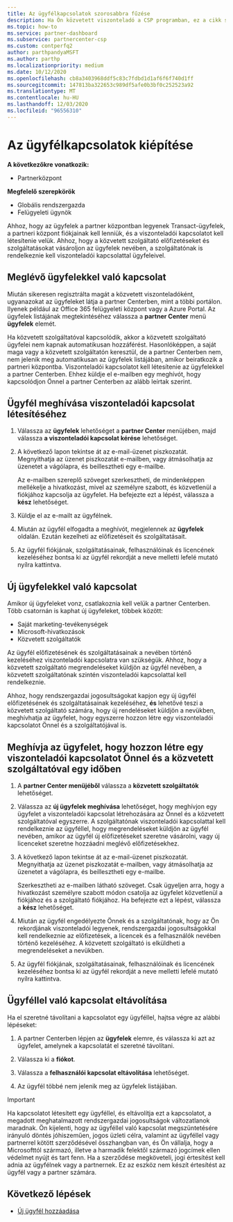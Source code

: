 ```yaml
---
title: Az ügyfélkapcsolatok szorosabbra fűzése
description: Ha Ön közvetett viszonteladó a CSP programban, ez a cikk segítséget nyújt az új és meglévő ügyfelekkel való kapcsolathoz.
ms.topic: how-to
ms.service: partner-dashboard
ms.subservice: partnercenter-csp
ms.custom: contperfq2
author: parthpandyaMSFT
ms.author: parthp
ms.localizationpriority: medium
ms.date: 10/12/2020
ms.openlocfilehash: cb8a3403968ddf5c83c7fdbd1d1af6f6f740d1ff
ms.sourcegitcommit: 147813ba322653c989df5afe0b3bf0c252523a92
ms.translationtype: MT
ms.contentlocale: hu-HU
ms.lasthandoff: 12/03/2020
ms.locfileid: "96556310"
---
```

# <a name="connect-with-customers"></a>Az ügyfélkapcsolatok kiépítése

**A következőkre vonatkozik:**

- Partnerközpont

 **Megfelelő szerepkörök**

- Globális rendszergazda
- Felügyeleti ügynök


Ahhoz, hogy az ügyfelek a partner központban legyenek Transact-ügyfelek, a partneri központ fiókjainak kell lenniük, és a viszonteladói kapcsolatot kell létesítenie velük. Ahhoz, hogy a közvetett szolgáltató előfizetéseket és szolgáltatásokat vásároljon az ügyfelek nevében, a szolgáltatónak is rendelkeznie kell viszonteladói kapcsolattal ügyfeleivel.

## <a name="connect-with-existing-customers"></a>Meglévő ügyfelekkel való kapcsolat

Miután sikeresen regisztrálta magát a közvetett viszonteladóként, ugyanazokat az ügyfeleket látja a partner Centerben, mint a többi portálon. Ilyenek például az Office 365 felügyeleti központ vagy a Azure Portal. Az ügyfelek listájának megtekintéséhez válassza a **partner Center** menü **ügyfelek** elemét.

Ha közvetett szolgáltatóval kapcsolódik, akkor a közvetett szolgáltató ügyfelei nem kapnak automatikusan hozzáférést. Hasonlóképpen, a saját maga vagy a közvetett szolgáltatón keresztül, de a partner Centerben nem, nem jelenik meg automatikusan az ügyfelek listájában, amikor beiratkozik a partneri központba. Viszonteladói kapcsolatot kell létesítenie az ügyfelekkel a partner Centerben.  Ehhez küldje el e-mailben egy meghívót, hogy kapcsolódjon Önnel a partner Centerben az alább leírtak szerint.

## <a name="invite-a-customer-to-establish-a-reseller-relationship-with-you"></a>Ügyfél meghívása viszonteladói kapcsolat létesítéséhez

1. Válassza az **ügyfelek** lehetőséget a **partner Center** menüjében, majd válassza **a viszonteladói kapcsolat kérése** lehetőséget.

2. A következő lapon tekintse át az e-mail-üzenet piszkozatát. Megnyithatja az üzenet piszkozatát e-mailben, vagy átmásolhatja az üzenetet a vágólapra, és beillesztheti egy e-mailbe.

   Az e-mailben szereplő szöveget szerkesztheti, de mindenképpen mellékelje a hivatkozást, mivel az személyre szabott, és közvetlenül a fiókjához kapcsolja az ügyfelet. Ha befejezte ezt a lépést, válassza a **kész** lehetőséget.

3. Küldje el az e-mailt az ügyfélnek.

4. Miután az ügyfél elfogadta a meghívót, megjelennek az **ügyfelek** oldalán. Ezután kezelheti az előfizetéseit és szolgáltatásait.

5. Az ügyfél fiókjának, szolgáltatásainak, felhasználóinak és licencének kezeléséhez bontsa ki az ügyfél rekordját a neve melletti lefelé mutató nyílra kattintva.

## <a name="connect-with-new-customers"></a>Új ügyfelekkel való kapcsolat

Amikor új ügyfeleket vonz, csatlakoznia kell velük a partner Centerben. Több csatornán is kaphat új ügyfeleket, többek között:

- Saját marketing-tevékenységek
- Microsoft-hivatkozások
- Közvetett szolgáltatók

Az ügyfél előfizetésének és szolgáltatásainak a nevében történő kezeléséhez viszonteladói kapcsolatra van szükségük. Ahhoz, hogy a közvetett szolgáltató megrendeléseket küldjön az ügyfél nevében, a közvetett szolgáltatónak szintén viszonteladói kapcsolattal kell rendelkeznie.

Ahhoz, hogy rendszergazdai jogosultságokat kapjon egy új ügyfél előfizetésének és szolgáltatásainak kezeléséhez, **és** lehetővé teszi a közvetett szolgáltató számára, hogy új rendeléseket küldjön a nevükben, meghívhatja az ügyfelet, hogy egyszerre hozzon létre egy viszonteladói kapcsolatot Önnel és a szolgáltatójával is.

## <a name="invite-a-customer-to-establish-a-reseller-relationship-with-you-and-your-indirect-provider-at-the-same-time"></a>Meghívja az ügyfelet, hogy hozzon létre egy viszonteladói kapcsolatot Önnel és a közvetett szolgáltatóval egy időben

1. A **partner Center menüjéből** válassza a **közvetett szolgáltatók** lehetőséget.

2. Válassza az **új ügyfelek meghívása** lehetőséget, hogy meghívjon egy ügyfelet a viszonteladói kapcsolat létrehozására az Önnel és a közvetett szolgáltatóval egyszerre. A szolgáltatónak viszonteladói kapcsolattal kell rendelkeznie az ügyféllel, hogy megrendeléseket küldjön az ügyfél nevében, amikor az ügyfél új előfizetéseket szeretne vásárolni, vagy új licenceket szeretne hozzáadni meglévő előfizetésekhez.

3. A következő lapon tekintse át az e-mail-üzenet piszkozatát. Megnyithatja az üzenet piszkozatát e-mailben, vagy átmásolhatja az üzenetet a vágólapra, és beillesztheti egy e-mailbe.

   Szerkesztheti az e-mailben látható szöveget. Csak ügyeljen arra, hogy a hivatkozást személyre szabott módon csatolja az ügyfelet közvetlenül a fiókjához és a szolgáltató fiókjához. Ha befejezte ezt a lépést, válassza a **kész** lehetőséget.

4. Miután az ügyfél engedélyezte Önnek és a szolgáltatónak, hogy az Ön rekordjának viszonteladói legyenek, rendszergazdai jogosultságokkal kell rendelkeznie az előfizetések, a licencek és a felhasználók nevében történő kezeléséhez. A közvetett szolgáltató is elküldheti a megrendeléseket a nevükben.

5. Az ügyfél fiókjának, szolgáltatásainak, felhasználóinak és licencének kezeléséhez bontsa ki az ügyfél rekordját a neve melletti lefelé mutató nyílra kattintva.

## <a name="remove-a-relationship-with-a-customer"></a>Ügyféllel való kapcsolat eltávolítása

Ha el szeretné távolítani a kapcsolatot egy ügyféllel, hajtsa végre az alábbi lépéseket:

1.  A partner Centerben lépjen az **ügyfelek** elemre, és válassza ki azt az ügyfelet, amelynek a kapcsolatát el szeretné távolítani.

2.  Válassza ki a **fiókot**.

3.  Válassza a **felhasználói kapcsolat eltávolítása** lehetőséget.

4.  Az ügyfél többé nem jelenik meg az ügyfelek listájában.

>[!IMPORTANT]
>Ha kapcsolatot létesített egy ügyféllel, és eltávolítja ezt a kapcsolatot, a megadott meghatalmazott rendszergazdai jogosultságok változatlanok maradnak.
>Ön kijelenti, hogy az ügyféllel való kapcsolat megszüntetésére irányuló döntés jóhiszeműen, jogos üzleti célra, valamint az ügyféllel vagy partnerrel kötött szerződésével összhangban van, és Ön vállalja, hogy a Microsofttól származó, illetve a harmadik felektől származó jogcímek ellen védelmet nyújt és tart fenn.
>Ha a szerződése megköveteli, jogi értesítést kell adnia az ügyfélnek vagy a partnernek. Ez az eszköz nem készít értesítést az ügyfél vagy a partner számára.

## <a name="next-steps"></a>Következő lépések

- [Új ügyfél hozzáadása](add-a-new-customer.md)
